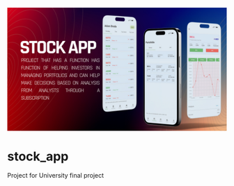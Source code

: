 ![alt text](https://github.com/adam-breda/StockApp-Flutter/blob/main/assets/images/picture.png?raw=true)
# stock_app

Project for University final project
